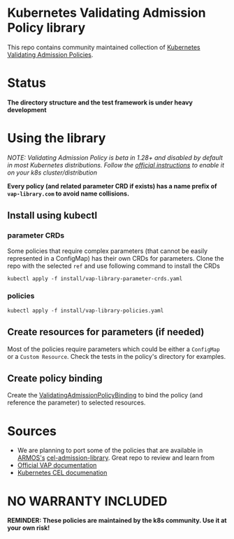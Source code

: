 # Kubernetes Validating Admission Policy library
This repo contains community maintained collection of [Kubernetes Validating Admission Policies](https://kubernetes.io/docs/reference/access-authn-authz/validating-admission-policy/).

# Status
**The directory structure and the test framework is under heavy development**

# Using the library
*NOTE: Validating Admission Policy is beta in 1.28+ and disabled by default in most Kubernetes distributions. Follow the [official instructions](https://kubernetes.io/docs/reference/access-authn-authz/validating-admission-policy/#before-you-begin) to enable it on your k8s cluster/distribution*

**Every policy (and related parameter CRD if exists) has a name prefix of `vap-library.com` to avoid name collisions.**
## Install using kubectl
### parameter CRDs
Some policies that require complex parameters (that cannot be easily represented in a ConfigMap) has their own CRDs for parameters. Clone the repo with the selected `ref` and use following command to install the CRDs
```
kubectl apply -f install/vap-library-parameter-crds.yaml
```

### policies
```
kubectl apply -f install/vap-library-policies.yaml
```

## Create resources for parameters (if needed)
Most of the policies require parameters which could be either a `ConfigMap` or a `Custom Resource`. Check the tests in the policy's directory for examples.

## Create policy binding
Create the [ValidatingAdmissionPolicyBinding](https://kubernetes.io/docs/reference/access-authn-authz/validating-admission-policy/#what-resources-make-a-policy) to bind the policy (and reference the parameter) to selected resources.

# Sources
* We are planning to port some of the policies that are available in [ARMOS's](https://www.armosec.io/) [cel-admission-library](https://github.com/kubescape/cel-admission-library/tree/main). Great repo to review and learn from
* [Official VAP documentation](https://kubernetes.io/docs/reference/access-authn-authz/validating-admission-policy/)
* [Kubernetes CEL documenation](https://kubernetes.io/docs/reference/using-api/cel/)

# NO WARRANTY INCLUDED
**REMINDER: These policies are maintained by the k8s community. Use it at your own risk!**

